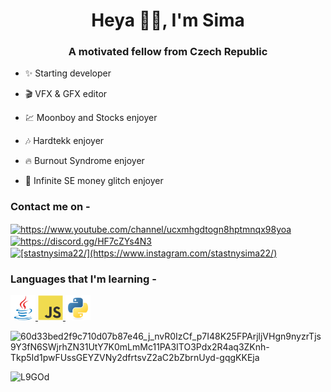 <h1 align="center">Heya 👋🏻, I'm Sima</h1>
<h3 align="center">A motivated fellow from Czech Republic</h3>

- ✨ Starting developer

- 🎬 VFX & GFX editor

- 💹 Moonboy and Stocks enjoyer

- 🎶 Hardtekk enjoyer

- 🔥 Burnout Syndrome enjoyer

- 💸 Infinite SE money glitch enjoyer


<h3 align="left">Contact me on -</h3>
<p align="left">
<a href="https://www.youtube.com/channel/UCXmhGdToGn8hPTMnqx98yOA" target="blank"><img align="center" src="https://raw.githubusercontent.com/rahuldkjain/github-profile-readme-generator/master/src/images/icons/Social/youtube.svg" alt="https://www.youtube.com/channel/ucxmhgdtogn8hptmnqx98yoa" height="30" width="40" /></a>
<a href="https://discord.gg/https://discord.gg/HF7cZYs4N3" target="blank"><img align="center" src="https://raw.githubusercontent.com/rahuldkjain/github-profile-readme-generator/master/src/images/icons/Social/discord.svg" alt="https://discord.gg/HF7cZYs4N3" height="30" width="40" /></a>
  <a href="https://www.instagram.com/stastnysima22/" target="blank"><img align="center" src="https://raw.githubusercontent.com/rahuldkjain/github-profile-readme-generator/master/src/images/icons/Social/instagram.svg" alt="[stastnysima22/](https://www.instagram.com/stastnysima22/)" height="30" width="40" /></a>
</p>
</p>


<h3 align="left">Languages that I'm learning - </h3>
<p align="left"> <a href="https://www.java.com" target="_blank" rel="noreferrer"> <img src="https://raw.githubusercontent.com/devicons/devicon/master/icons/java/java-original.svg" alt="java" width="40" height="40"/> </a> <a href="https://developer.mozilla.org/en-US/docs/Web/JavaScript" target="_blank" rel="noreferrer"> <img src="https://raw.githubusercontent.com/devicons/devicon/master/icons/javascript/javascript-original.svg" alt="javascript" width="40" height="40"/> </a> <a href="https://www.python.org" target="_blank" rel="noreferrer"> <img src="https://raw.githubusercontent.com/devicons/devicon/master/icons/python/python-original.svg" alt="python" width="40" height="40"/> </a> </p>

![60d33bed2f9c710d07b87e46_j_nvR0IzCf_p7I48K25FPArjljVHgn9nyzrTjs9Y3fN6SWjrhZN31UtY7K0mLmMc11PA3ITO3Pdx2R4aq3ZKnh-Tkp5Id1pwFUssGEYZVNy2dfrtsvZ2aC2bZbrnUyd-gqgKKEja](https://user-images.githubusercontent.com/115611766/195626366-c30107e9-8f11-4f15-bfa1-c900c3783d87.gif)


![L9GOd](https://user-images.githubusercontent.com/115611766/195626186-601ffd37-6206-485d-8e53-3ec84c4bde33.jpg)




